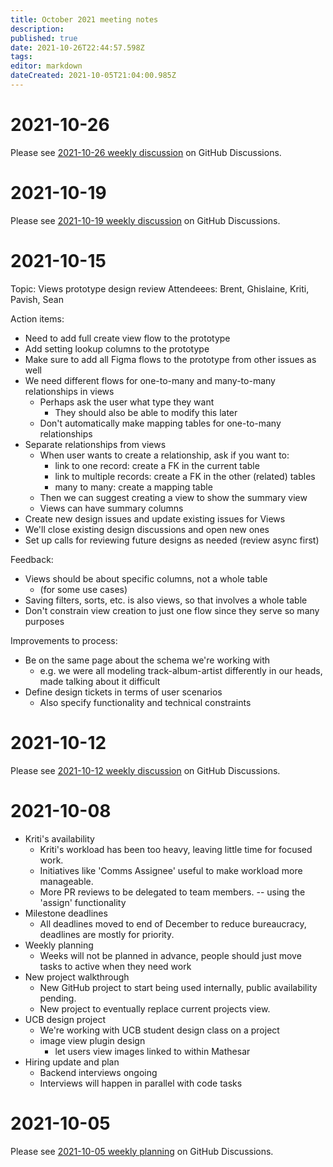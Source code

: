 ```yaml
---
title: October 2021 meeting notes
description: 
published: true
date: 2021-10-26T22:44:57.598Z
tags: 
editor: markdown
dateCreated: 2021-10-05T21:04:00.985Z
---
```


# 2021-10-26

Please see [2021-10-26 weekly discussion](https://github.com/centerofci/mathesar/discussions/762) on GitHub Discussions.

# 2021-10-19

Please see [2021-10-19 weekly discussion](https://github.com/centerofci/mathesar/discussions/739) on GitHub Discussions.

# 2021-10-15

Topic: Views prototype design review
Attendeees: Brent, Ghislaine, Kriti, Pavish, Sean

Action items:
- Need to add full create view flow to the prototype
- Add setting lookup columns to the prototype
- Make sure to add all Figma flows to the prototype from other issues as well
- We need different flows for one-to-many and many-to-many relationships in views
    - Perhaps ask the user what type they want
        - They should also be able to modify this later
    - Don't automatically make mapping tables for one-to-many relationships
- Separate relationships from views
    - When user wants to create a relationship, ask if you want to:
        - link to one record: create a FK in the current table
        - link to multiple records: create a FK in the other (related) tables
        - many to many: create a mapping table
    - Then we can suggest creating a view to show the summary view
    - Views can have summary columns
- Create new design issues and update existing issues for Views 
- We'll close existing design discussions and open new ones
- Set up calls for reviewing future designs as needed (review async first)

Feedback:
- Views should be about specific columns, not a whole table
    - (for some use cases)
- Saving filters, sorts, etc. is also views, so that involves a whole table
- Don't constrain view creation to just one flow since they serve so many purposes

Improvements to process:
- Be on the same page about the schema we're working with
    - e.g. we were all modeling track-album-artist differently in our heads, made talking about it difficult
- Define design tickets in terms of user scenarios
    - Also specify functionality and technical constraints 

# 2021-10-12

Please see [2021-10-12 weekly discussion](https://github.com/centerofci/mathesar/discussions/727) on GitHub Discussions.

# 2021-10-08

- Kriti's availability
    - Kriti's workload has been too heavy, leaving little time for focused work.
    - Initiatives like 'Comms Assignee' useful to make workload more manageable.
    - More PR reviews to be delegated to team members.  -- using the 'assign' functionality
- Milestone deadlines
    - All deadlines moved to end of December to reduce bureaucracy, deadlines are mostly for priority.
- Weekly planning
    - Weeks will not be planned in advance, people should just move tasks to active when they need work 
- New project walkthrough
    - New GitHub project to start being used internally, public availability pending.
    - New project to eventually replace current projects view.
- UCB design project
    - We're working with UCB student design class on a project 
    - image view plugin design
        - let users view images linked to within Mathesar
- Hiring update and plan
    - Backend interviews ongoing 
    - Interviews will happen in parallel with code tasks

# 2021-10-05

Please see [2021-10-05 weekly planning](https://github.com/centerofci/mathesar/discussions/693) on GitHub Discussions.
